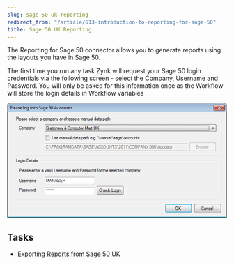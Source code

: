 ```yaml
---
slug: sage-50-uk-reporting
redirect_from: "/article/613-introduction-to-reporting-for-sage-50"
title: Sage 50 UK Reporting
---
```

The Reporting for Sage 50 connector allows you to generate reports using the layouts you have in Sage 50.

The first time you run any task Zynk will request your Sage 50 login credentials via the following screen - select the Company, Username and Password. You will only be asked for this information once as the Workflow will store the login details in Workflow variables

![Sage 50](/assets/images/sage-50-reporting/zynk_integrations_sage50.png)


## Tasks

 * [Exporting Reports from Sage 50 UK](exporting-reports-from-sage-50-uk)